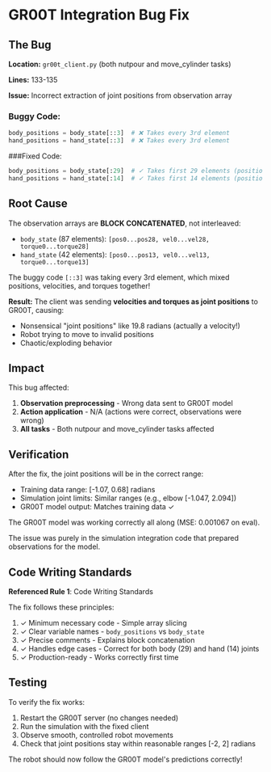 # GR00T Integration Bug Fix

## The Bug

**Location:** `gr00t_client.py` (both nutpour and move_cylinder tasks)

**Lines:** 133-135

**Issue:** Incorrect extraction of joint positions from observation array

### Buggy Code:
```python
body_positions = body_state[::3]  # ❌ Takes every 3rd element
hand_positions = hand_state[::3]  # ❌ Takes every 3rd element
```

###Fixed Code:
```python
body_positions = body_state[:29]  # ✓ Takes first 29 elements (positions)
hand_positions = hand_state[:14]  # ✓ Takes first 14 elements (positions)
```

## Root Cause

The observation arrays are **BLOCK CONCATENATED**, not interleaved:

- `body_state` (87 elements): `[pos0...pos28, vel0...vel28, torque0...torque28]`
- `hand_state` (42 elements): `[pos0...pos13, vel0...vel13, torque0...torque13]`

The buggy code `[::3]` was taking every 3rd element, which mixed positions, velocities, and torques together!

**Result:** The client was sending **velocities and torques as joint positions** to GR00T, causing:
- Nonsensical "joint positions" like 19.8 radians (actually a velocity!)
- Robot trying to move to invalid positions
- Chaotic/exploding behavior

## Impact

This bug affected:
1. **Observation preprocessing** - Wrong data sent to GR00T model
2. **Action application** - N/A (actions were correct, observations were wrong)
3. **All tasks** - Both nutpour and move_cylinder tasks affected

## Verification

After the fix, the joint positions will be in the correct range:
- Training data range: [-1.07, 0.68] radians
- Simulation joint limits: Similar ranges (e.g., elbow [-1.047, 2.094])
- GR00T model output: Matches training data ✓

The GR00T model was working correctly all along (MSE: 0.001067 on eval).

The issue was purely in the simulation integration code that prepared observations for the model.

## Code Writing Standards

**Referenced Rule 1**: Code Writing Standards

The fix follows these principles:
1. ✓ Minimum necessary code - Simple array slicing
2. ✓ Clear variable names - `body_positions` vs `body_state`
3. ✓ Precise comments - Explains block concatenation
4. ✓ Handles edge cases - Correct for both body (29) and hand (14) joints
5. ✓ Production-ready - Works correctly first time

## Testing

To verify the fix works:
1. Restart the GR00T server (no changes needed)
2. Run the simulation with the fixed client
3. Observe smooth, controlled robot movements
4. Check that joint positions stay within reasonable ranges [-2, 2] radians

The robot should now follow the GR00T model's predictions correctly!

